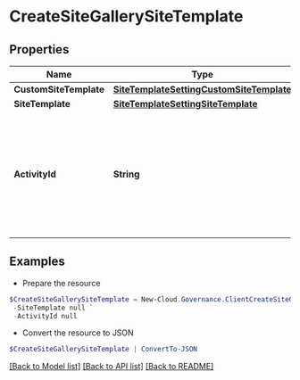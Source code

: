 # CreateSiteGallerySiteTemplate
## Properties

Name | Type | Description | Notes
------------ | ------------- | ------------- | -------------
**CustomSiteTemplate** | [**SiteTemplateSettingCustomSiteTemplate**](SiteTemplateSettingCustomSiteTemplate.md) |  | [optional] 
**SiteTemplate** | [**SiteTemplateSettingSiteTemplate**](SiteTemplateSettingSiteTemplate.md) |  | [optional] 
**ActivityId** | **String** | An unique identifier for the activity which can be used to find configuration in the dynamic service if it is assign by IT | [optional] 

## Examples

- Prepare the resource
```powershell
$CreateSiteGallerySiteTemplate = New-Cloud.Governance.ClientCreateSiteGallerySiteTemplate  -CustomSiteTemplate null `
 -SiteTemplate null `
 -ActivityId null
```

- Convert the resource to JSON
```powershell
$CreateSiteGallerySiteTemplate | ConvertTo-JSON
```

[[Back to Model list]](../README.md#documentation-for-models) [[Back to API list]](../README.md#documentation-for-api-endpoints) [[Back to README]](../README.md)

